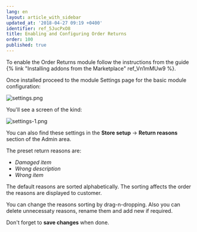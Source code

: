 ```yaml
---
lang: en
layout: article_with_sidebar
updated_at: '2018-04-27 09:19 +0400'
identifier: ref_5JucPxO8
title: Enabling and Configuring Order Returns
order: 100
published: true
---
```


To enable the Order Returns module follow the instructions from the guide {% link "Installing addons from the Marketplace" ref_Vn1mMUw9 %}.

Once installed proceed to the module Settings page for the basic module configuration:

![settings.png]({{site.baseurl}}/attachments/ref_5JucPxO8/settings.png)

You'll see a screen of the kind:

![settings-1.png]({{site.baseurl}}/attachments/ref_5JucPxO8/settings-1.png)

You can also find these settings in the **Store setup** -> **Return reasons** section of the Admin area.

The preset return reasons are:
* _Damaged item_
* _Wrong description_
* _Wrong item_

The default reasons are sorted alphabetically. The sorting affects the order the reasons are displayed to customer.

You can change the reasons sorting by drag-n-dropping. Also you can delete unnecessaty reasons, rename them and add new if required.

Don't forget to **save changes** when done.

